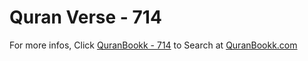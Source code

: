 # Quran Verse - 714 

For more infos, Click [QuranBookk - 714](https://www.quranbookk.com/quran/search?q=714) to Search at [QuranBookk.com](http://quranbookk.com/)